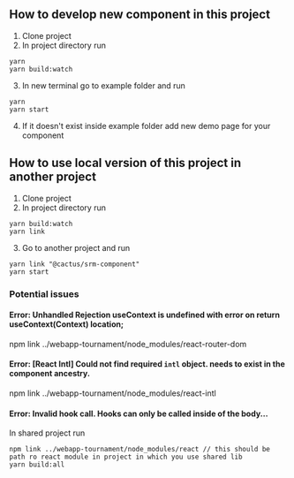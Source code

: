 ## How to develop new component in this project ##

1. Clone project
2. In project directory run 
```
yarn
yarn build:watch
```
3. In new terminal go to example folder and run
```
yarn
yarn start
```
4. If it doesn't exist inside example folder add new demo page for your component

## How to use local version of this project in another project ##

1. Clone project
2. In project directory run 
```
yarn build:watch
yarn link
```
3. Go to another project and run
```
yarn link "@cactus/srm-component"
yarn start
```

### Potential issues ###

#### Error: Unhandled Rejection useContext is undefined with error on return useContext(Context) location;
npm link ../webapp-tournament/node_modules/react-router-dom

#### Error: [React Intl] Could not find required `intl` object. <IntlProvider> needs to exist in the component ancestry. ####
npm link ../webapp-tournament/node_modules/react-intl

#### Error: Invalid hook call. Hooks can only be called inside of the body... ####
In shared project run
```
npm link ../webapp-tournament/node_modules/react // this should be path ro react module in project in which you use shared lib
yarn build:all

```
